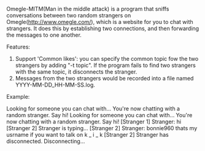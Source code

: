 Omegle-MITM(Man in the middle attack) is a program that sniffs conversations between two random strangers on Omegle(http://www.omegle.com/), which is a website for you to chat with strangers. It does this by establishing two connections, and then forwarding the messages to one another.

Features:

1. Support 'Common likes': you can specify the common topic fow the two strangers by adding "-t topic". If the program fails to find two strangers with the same topic, it disconnects the stranger.
2. Messages from the two strangers would be recorded into a file named YYYY-MM-DD_HH-MM-SS.log.


Example:

Looking for someone you can chat with...
You're now chatting with a random stranger. Say hi!
Looking for someone you can chat with...
You're now chatting with a random stranger. Say hi!
[Stranger 1] Stranger: hi
[Stranger 2] Stranger is typing...
[Stranger 2] Stranger: bonnie960
 thats my usrname if you want to talk on k _ i _ k
[Stranger 2] Stranger has disconnected.
Disconnecting...
